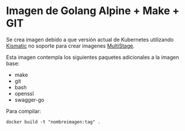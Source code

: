 # Imagen de Golang Alpine + Make + GIT


Se crea imagen debido a que versión actual de Kubernetes utilizando [Kismatic](https://github.com/apprenda/kismatic/) no soporte para crear imagenes [MultiStage](https://docs.docker.com/develop/develop-images/multistage-build/).

Esta imagen contempla los siguientes paquetes adicionales a la imagen base:

- make
- git
- bash
- openssl
- swagger-go

Para compilar:
```
docker build -t "nombreimagen:tag" .

```
